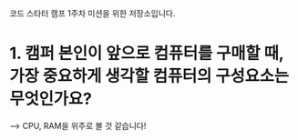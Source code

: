 코드 스타터 캠프 1주차 미션을 위한 저장소입니다.

# 1. 캠퍼 본인이 앞으로 컴퓨터를 구매할 때, 가장 중요하게 생각할 컴퓨터의 구성요소는 무엇인가요?
--> CPU, RAM을 위주로 볼 것 같습니다!
